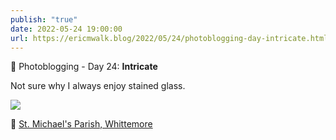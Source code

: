 ```yaml
---
publish: "true"
date: 2022-05-24 19:00:00
url: https://ericmwalk.blog/2022/05/24/photoblogging-day-intricate.html
---
```

📸 Photoblogging - Day 24: **Intricate**

Not sure why I always enjoy stained glass.

![](https://ericmwalk.blog/uploads/2022/d4c2380e93.jpg)

📍 [St. Michael's Parish, Whittemore](https://maps.apple.com/?q=St.%20Michael's%20Parish%0A603%20Third%20St%0AWhittemore%20IA%2050598%0AUnited%20States&ll=43.060219,-94.421085)
